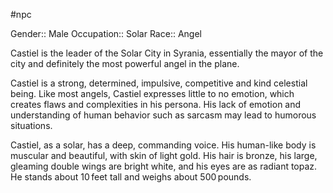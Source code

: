 #npc 

Gender:: Male
Occupation:: Solar
Race:: Angel

Castiel is the leader of the Solar City in Syrania, essentially the mayor of the city and definitely the most powerful angel in the plane.

Castiel is a strong, determined, impulsive, competitive and kind celestial being. Like most angels, Castiel expresses little to no emotion, which creates flaws and complexities in his persona. His lack of emotion and understanding of human behavior such as sarcasm may lead to humorous situations.

Castiel, as a solar, has a deep, commanding voice. His human-like body is muscular and beautiful, with skin of light gold. His hair is bronze, his large, gleaming double wings are bright white, and his eyes are as radiant topaz. He stands about 10 feet tall and weighs about 500 pounds.
